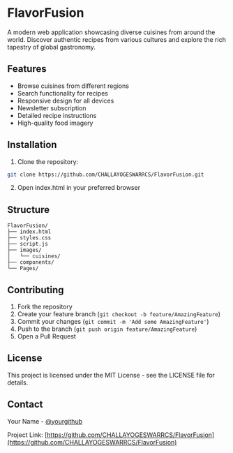 # FlavorFusion

A modern web application showcasing diverse cuisines from around the world. Discover authentic recipes from various cultures and explore the rich tapestry of global gastronomy.

## Features

- Browse cuisines from different regions
- Search functionality for recipes
- Responsive design for all devices
- Newsletter subscription
- Detailed recipe instructions
- High-quality food imagery

## Installation

1. Clone the repository:
```bash
git clone https://github.com/CHALLAYOGESWARRCS/FlavorFusion.git
```

2. Open index.html in your preferred browser

## Structure

```
FlavorFusion/
├── index.html
├── styles.css
├── script.js
├── images/
│   └── cuisines/
├── components/
└── Pages/
```

## Contributing

1. Fork the repository
2. Create your feature branch (`git checkout -b feature/AmazingFeature`)
3. Commit your changes (`git commit -m 'Add some AmazingFeature'`)
4. Push to the branch (`git push origin feature/AmazingFeature`)
5. Open a Pull Request

## License

This project is licensed under the MIT License - see the LICENSE file for details.

## Contact

Your Name - [@yourgithub](https://github.com/CHALLAYOGESWARRCS)

Project Link: [https://github.com/CHALLAYOGESWARRCS/FlavorFusion](https://github.com/CHALLAYOGESWARRCS/FlavorFusion)